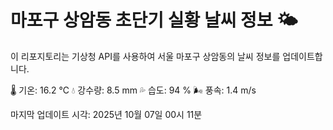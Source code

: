 
# 마포구 상암동 초단기 실황 날씨 정보 🌤️

이 리포지토리는 기상청 API를 사용하여 서울 마포구 상암동의 날씨 정보를 업데이트합니다. 

🌡️ 기온: 16.2 ℃
💧 강수량: 8.5 mm
💦 습도: 94 %
🌬️ 풍속: 1.4 m/s

마지막 업데이트 시각: 2025년 10월 07일 00시 11분    
